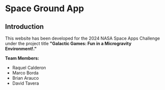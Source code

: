 # Space Ground App

## Introduction

This website has been developed for the 2024 NASA Space Apps Challenge under the project title **"Galactic Games: Fun in a Microgravity Environment!."** 

**Team Members:**  
- Raquel Calderon  
- Marco Borda
- Brian Arauco
- David Tavera 
